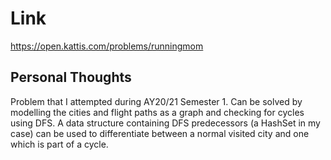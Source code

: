 # Link

https://open.kattis.com/problems/runningmom

## Personal Thoughts

Problem that I attempted during AY20/21 Semester 1. Can be solved by modelling the cities and flight paths as a graph and checking for cycles using DFS. A data structure containing DFS predecessors (a HashSet in my case) can be used to differentiate between a normal visited city and one which is part of a cycle.

